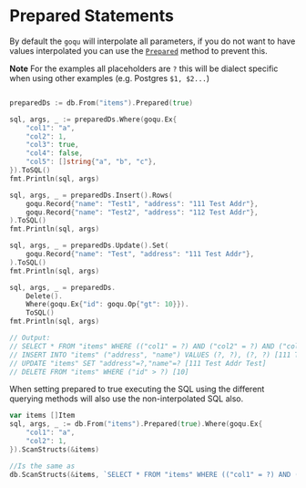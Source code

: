 # Prepared Statements

By default the `goqu` will interpolate all parameters, if you do not want to have values interpolated you can use the [`Prepared`](http://godoc.org/github.com/doug-martin/goqu#SelectDataset.Prepared) method to prevent this.

**Note** For the examples all placeholders are `?` this will be dialect specific when using other examples (e.g. Postgres `$1, $2...`)

```go

preparedDs := db.From("items").Prepared(true)

sql, args, _ := preparedDs.Where(goqu.Ex{
	"col1": "a",
	"col2": 1,
	"col3": true,
	"col4": false,
	"col5": []string{"a", "b", "c"},
}).ToSQL()
fmt.Println(sql, args)

sql, args, _ = preparedDs.Insert().Rows(
	goqu.Record{"name": "Test1", "address": "111 Test Addr"},
	goqu.Record{"name": "Test2", "address": "112 Test Addr"},
).ToSQL()
fmt.Println(sql, args)

sql, args, _ = preparedDs.Update().Set(
	goqu.Record{"name": "Test", "address": "111 Test Addr"},
).ToSQL()
fmt.Println(sql, args)

sql, args, _ = preparedDs.
	Delete().
	Where(goqu.Ex{"id": goqu.Op{"gt": 10}}).
	ToSQL()
fmt.Println(sql, args)

// Output:
// SELECT * FROM "items" WHERE (("col1" = ?) AND ("col2" = ?) AND ("col3" = TRUE) AND ("col4" = FALSE) AND ("col5" IN (?, ?, ?))) [a 1 a b c]
// INSERT INTO "items" ("address", "name") VALUES (?, ?), (?, ?) [111 Test Addr Test1 112 Test Addr Test2]
// UPDATE "items" SET "address"=?,"name"=? [111 Test Addr Test]
// DELETE FROM "items" WHERE ("id" > ?) [10]
```

When setting prepared to true executing the SQL using the different querying methods will also use the non-interpolated SQL also.

```go
var items []Item
sql, args, _ := db.From("items").Prepared(true).Where(goqu.Ex{
	"col1": "a",
	"col2": 1,
}).ScanStructs(&items)

//Is the same as
db.ScanStructs(&items, `SELECT * FROM "items" WHERE (("col1" = ?) AND ("col2" = ?))`,  "a", 1)
```

